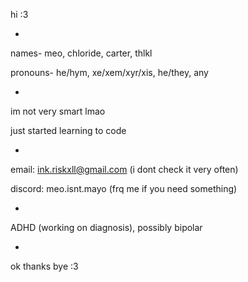 hi :3 

-
names- meo, chloride, carter, thlkl

pronouns- he/hym, xe/xem/xyr/xis, he/they, any

-
im not very smart lmao

just started learning to code

-
email: ink.riskxll@gmail.com (i dont check it very often)

discord: meo.isnt.mayo (frq me if you need something)

-
ADHD (working on diagnosis), possibly bipolar




-
ok thanks bye :3
